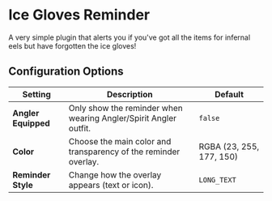 #  Ice Gloves Reminder

A very simple plugin that alerts you if you've got all the items for infernal eels but have forgotten the ice gloves!

##  Configuration Options

| Setting | Description | Default |
|----------|--------------|----------|
| **Angler Equipped** | Only show the reminder when wearing Angler/Spirit Angler outfit. | `false` |
| **Color** | Choose the main color and transparency of the reminder overlay. | RGBA (23, 255, 177, 150) |
| **Reminder Style** | Change how the overlay appears (text or icon). | `LONG_TEXT` |




